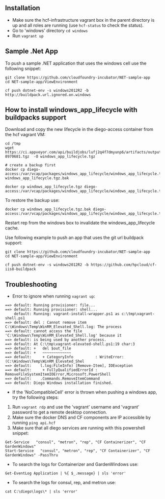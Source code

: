 ## Installation

- Make sure the hcf-infrastructure vagrant box in the parent directory is up and all roles are running (use `hcf-status` to check the status).
- Go to 'windows' directory `cd windows`
- Run `vagrant up`

## Sample .Net App

To push a sample .NET application that uses the windows cell use the following snippet:
```
git clone https://github.com/cloudfoundry-incubator/NET-sample-app
cd NET-sample-app/ViewEnvironment

cf push dotnet-env -s windows2012R2 -b http://buildpack.url.ignored.on.windows
```

## How to install windows_app_lifecycle with buildpacks support

Download and copy the new lifecycle in the diego-access container from the hcf vagrant VM:
```
cd /tmp
wget https://ci.appveyor.com/api/buildjobs/lufj2q4f7dmyunp6/artifacts/output/windows_app_lifecycle-8970681.tgz  -O windows_app_lifecycle.tgz

# create a backup first
docker cp diego-access:/var/vcap/packages/windows_app_lifecycle/windows_app_lifecycle.tgz windows_app_lifecycle.tgz.bak

docker cp windows_app_lifecycle.tgz diego-access:/var/vcap/packages/windows_app_lifecycle/windows_app_lifecycle.tgz
```

To restore the backup use:
```
docker cp windows_app_lifecycle.tgz.bak diego-access:/var/vcap/packages/windows_app_lifecycle/windows_app_lifecycle.tgz
```

Restart rep from the windows box to invalidate the windows_app_lifecycle cache.

Use following example to push an app that uses the git url buildpack support:
```
git clone https://github.com/cloudfoundry-incubator/NET-sample-app
cd NET-sample-app/ViewEnvironment

cf push dotnet-env -s windows2012R2 -b https://github.com/hpcloud/cf-iis8-buildpack
```

## Troubleshooting

- Error to ignore when running `vagrant up`:
```
==> default: Running provisioner: file...
==> default: Running provisioner: shell...
    default: Running: vagrant-install-wrapper.ps1 as c:\tmp\vagrant-shell.ps1
==> default: del : Cannot remove item C:\Windows\Temp\WinRM_Elevated_Shell.log: The process
==> default: cannot access the file 'C:\Windows\Temp\WinRM_Elevated_Shell.log' because it
==> default: is being used by another process.
==> default: At C:\tmp\vagrant-elevated-shell.ps1:19 char:3
==> default: +   del $out_file
==> default: +   ~~~~~~~~~~~~~
==> default:     + CategoryInfo          : WriteError: (C:\Windows\Temp\WinRM_Elevated_Shel
==> default:    l.log:FileInfo) [Remove-Item], IOException
==> default:     + FullyQualifiedErrorId : RemoveFileSystemItemIOError,Microsoft.PowerShell
==> default:    .Commands.RemoveItemCommand
==> default: Diego Windows installation finished.
```

-  If the 'NoCompatibleCell' error is thrown when pushing a windows app, try the following steps:
 1. Run `vagrant rdp` and use the 'vagrant' username and 'vagrant' password to get a remote desktop connection.
 2. Make sure the docker DNS and CF components are IP accessible by running `ping api.hcf`
 3. Make sure that all diego services are running with this powershell snippet:
```
Get-Service   "consul", "metron", "rep", "CF Containerizer", "CF GardenWindows"
Start-Service   "consul", "metron", "rep", "CF Containerizer", "CF GardenWindows" -PassThru
```

- To search the logs for Containerizer and GardenWindows use:
```
Get-EventLog Application | %{ $_.message} | sls 'error'
```

- To search the logs for consul, rep, and metron use:
```
cat C:\diego\logs\* | sls 'error'
```
